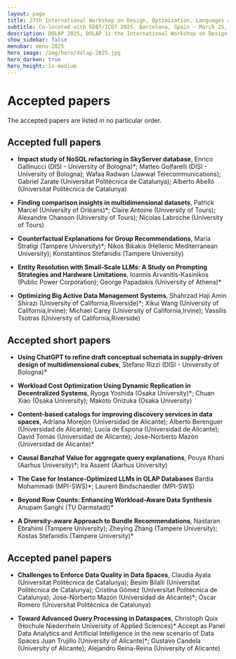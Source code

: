 ```yaml
---
layout: page
title: 27th International Workshop on Design, Optimization, Languages and Analytical Processing of Big Data
subtitle: Co-located with EDBT/ICDT 2025, Barcelona, Spain - March 25, 2025
description: DOLAP 2025, DOLAP is the International Workshop on Design, Optimization, Languages and Analytical Processing of Big Data. The 27th edition of the workshop is co-located with the EDBT/ICDT 2025 conference and takes place in Barcelona, Spain, on March 25, 2025. This page presents papers accepted to DOLAP 2025.
show_sidebar: false
menubar: menu-2025
hero_image: /img/hero/dolap-2025.jpg
hero_darken: true
hero_height: is-medium
---
```


# Accepted papers

The accepted papers are listed in no particular order.

## Accepted full papers

- **Impact study of NoSQL refactoring in SkyServer database**,	Enrico Gallinucci (DISI - University of Bologna)*; Matteo Golfarelli (DISI - University of Bologna); Wafaa Radwan (Jawwal Telecommunications); Gabriel Zarate (Universitat Politècnica de Catalunya); Alberto Abelló (Universitat Politècnica de Catalunya)

- **Finding comparison insights in multidimensional datasets**,	Patrick Marcel (University of Orléans)*; Claire Antoine (University of Tours); Alexandre Chanson (University of Tours); Nicolas Labroche (University of Tours)	


- **Counterfactual Explanations for Group Recommendations**, Maria Stratigi (Tampere University)*; Nikos Bikakis (Hellenic Mediterranean University); Konstantinos Stefanidis (Tampere University)

- **Entity Resolution with Small-Scale LLMs: A Study on Prompting Strategies and Hardware Limitations**,	Ioannis Arvanitis-Kasinikos (Public Power Corporation); George Papadakis (University of Athens)*	

- **Optimizing Big Active Data Management Systems**,	Shahrzad Haji Amin Shirazi (University of California,Riverside)*; Xikui Wang (University of California,Irvine); Michael  Carey (University of California,Irvine); Vassilis  Tsotras (University of California,Riverside)


## Accepted short papers

- **Using ChatGPT to refine draft conceptual schemata in supply-driven design of multidimensional cubes**,	Stefano Rizzi (DISI - University of Bologna)*

- **Workload Cost Optimization Using Dynamic Replication in Decentralized Systems**,	Ryoga Yoshida (Osaka University)*; Chuan Xiao (Osaka University); Makoto Onizuka (Osaka University)	

- **Content-based catalogs for improving discovery services in data spaces**,	Adriana Morejón (Universidad de Alicante); Alberto Berenguer (Universidad de Alicante); Lucía de Espona (Universidad de Alicante); David Tomás (Universidad de Alicante); Jose-Norberto Mazón (Universidad de Alicante)*	

- **Causal Banzhaf Value for aggregate query explanations**,	Pouya Khani (Aarhus University)*; Ira Assent (Aarhus University)
  
- **The Case for Instance-Optimized LLMs in OLAP Databases**	Bardia Mohammadi (MPI-SWS)*; Laurent Bindschaedler (MPI-SWS)

- **Beyond Row Counts: Enhancing Workload-Aware Data Synthesis**	Anupam Sanghi (TU Darmstadt)*

- **A Diversity-aware Approach to Bundle Recommendations**,	Nastaran Ebrahimi (Tampere University); Zheying  Zhang  (Tampere University); Kostas Stefanidis (Tampere University)*


## Accepted panel papers


- **Challenges to Enforce Data Quality in Data Spaces**,	Claudia Ayala (Universitat Politècnica de Catalunya); Besim Bilalli (Universitat Politècnica de Catalunya); Cristina Gómez (Universitat Politècnica de Catalunya); Jose-Norberto Mazón (Universidad de Alicante)*; Óscar Romero (Universitat Politècnica de Catalunya)	


- **Toward Advanced Query Processing in Dataspaces**,	Christoph Quix (Hochule Niederrhein University of Applied Sciences)*	Accept as Panel
Data Analytics and Artificial Intelligence in the new scenario of Data Spaces	Juan Trujillo (University of Alicante)*; Gustavo Candela (University of Alicante); Alejandro Reina-Reina (University of Alicante)



